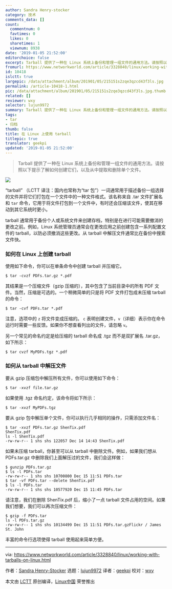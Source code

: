 ```yaml
---
author: Sandra Henry-stocker
category: 技术
comments_data: []
count:
  commentnum: 0
  favtimes: 0
  likes: 0
  sharetimes: 1
  viewnum: 8938
date: '2019-01-05 21:52:00'
editorchoice: false
excerpt: Tarball 提供了一种在 Linux 系统上备份和管理一组文件的通用方法。请按照以下提示了解如何创建它们，以及从中提取和删除单个文件。
fromurl: https://www.networkworld.com/article/3328840/linux/working-with-tarballs-on-linux.html
id: 10418
islctt: true
largepic: /data/attachment/album/201901/05/215151s2zqe3qzcd43f3ls.jpg
permalink: /article-10418-1.html
pic: /data/attachment/album/201901/05/215151s2zqe3qzcd43f3ls.jpg.thumb.jpg
related: []
reviewer: wxy
selector: lujun9972
summary: Tarball 提供了一种在 Linux 系统上备份和管理一组文件的通用方法。请按照以下提示了解如何创建它们，以及从中提取和删除单个文件。
tags:
- tar
- 归档
thumb: false
title: 在 Linux 上使用 tarball
titlepic: true
translator: geekpi
updated: '2019-01-05 21:52:00'
---
```



> 
> Tarball 提供了一种在 Linux 系统上备份和管理一组文件的通用方法。请按照以下提示了解如何创建它们，以及从中提取和删除单个文件。
> 
> 
> 


![](/data/attachment/album/201901/05/215151s2zqe3qzcd43f3ls.jpg)


“tarball” （LCTT 译注：国内也常称为“tar 包”）一词通常用于描述备份一组选择的文件并将它们打包在一个文件中的一种文件格式。该名称来自 .tar 文件扩展名和 `tar` 命令，它用于将文件打包到一个文件中，有时还会压缩该文件，使其在移动到其它系统时更小。


tarball 通常用于备份个人或系统文件来创建存档，特别是在进行可能需要撤消的更改之前。例如，Linux 系统管理员通常会在更改应用之前创建包含一系列配置文件的 tarball，以防必须撤消这些更改。从 tarball 中解压文件通常比在备份中搜索文件快。


### 如何在 Linux 上创建 tarball


使用如下命令，你可以在单条命令中创建 tarball 并压缩它。



```
$ tar -cvzf PDFs.tar.gz *.pdf
```

其结果是一个压缩文件（gzip 压缩的），其中包含了当前目录中的所有 PDF 文件。当然，压缩是可选的。一个稍微简单的只是将 PDF 文件打包成未压缩 tarball 的命令：



```
$ tar -cvf PDFs.tar *.pdf
```

注意，选项中的 `z` 将文件变成压缩的。 `c` 表明创建文件，`v`（详细）表示你在命令运行时需要一些反馈。如果你不想查看列出的文件，请忽略 `v`。


另一个常见的命名约定是给压缩的 tarball 命名成 .tgz 而不是双扩展名 .tar.gz，如下所示：



```
$ tar cvzf MyPDFs.tgz *.pdf
```

### 如何从 tarball 中解压文件


要从 gzip 压缩包中解压所有文件，你可以使用如下命令：



```
$ tar -xvzf file.tar.gz
```

如果使用 .tgz 命名约定，该命令将如下所示：



```
$ tar -xvzf MyPDFs.tgz
```

要从 gzip 包中解压单个文件，你可以执行几乎相同的操作，只需添加文件名：



```
$ tar -xvzf PDFs.tar.gz ShenTix.pdf
ShenTix.pdf
ls -l ShenTix.pdf
-rw-rw-r-- 1 shs shs 122057 Dec 14 14:43 ShenTix.pdf
```

如果未压缩 tarball，你甚至可以从 tarball 中删除文件。例如，如果我们想从 PDFs.tar.gz 中删除我们上面解压过的文件，我们会这样做：



```
$ gunzip PDFs.tar.gz
$ ls -l PDFs.tar
-rw-rw-r-- 1 shs shs 10700800 Dec 15 11:51 PDFs.tar
$ tar -vf PDFs.tar --delete ShenTix.pdf
$ ls -l PDFs.tar
-rw-rw-r-- 1 shs shs 10577920 Dec 15 11:45 PDFs.tar
```

请注意，我们在删除 ShenTix.pdf 后，缩小了一点 tarball 文件占用的空间。如果我们想要，我们可以再次压缩文件：



```
$ gzip -f PDFs.tar
ls -l PDFs.tar.gz
-rw-rw-r-- 1 shs shs 10134499 Dec 15 11:51 PDFs.tar.gzFlickr / James St. John
```

丰富的命令行选项使得 tarball 使用起来简单方便。




---


via: <https://www.networkworld.com/article/3328840/linux/working-with-tarballs-on-linux.html>


作者：[Sandra Henry-Stocker](https://www.networkworld.com/author/Sandra-Henry_Stocker/) 选题：[lujun9972](https://github.com/lujun9972) 译者：[geekpi](https://github.com/geekpi) 校对：[wxy](https://github.com/wxy)


本文由 [LCTT](https://github.com/LCTT/TranslateProject) 原创编译，[Linux中国](https://linux.cn/) 荣誉推出